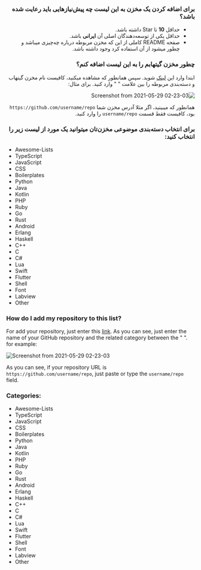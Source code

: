 <div dir='rtl'>
 
### برای اضافه کردن یک مخزن به این لیست چه پیش‌نیاز‌هایی باید رعایت شده باشد؟
 
- حداقل **10** تا Star داشته باشد.
- حداقل یکی از توسعه‌دهندگان اصلی آن **ایرانی** باشد.
- صفحه README کاملی از این که مخزن مربوطه درباره چه‌چیزی میباشد و چطور میشود از آن استفاده کرد وجود داشته باشد.

 ### چطور مخزن گیتهابم را به این لیست اضافه کنم؟

 ابتدا وارد این [لینک](https://github.com/mohebifar/made-in-iran/issues/new?assignees=amirbagh75%2C+mohebifar%2C+mamal72&labels=add&template=CONTENT_CONTRIBUTE_TEMPLATE.md&title=Add+a+new+repository) شوید.
سپس همانطور که مشاهده میکنید، کافیست نام مخزن گیتهاب و دسته‌بندی مربوطه را بین علامت " " وارد کنید. برای مثال:

![Screenshot from 2021-05-29 02-23-03](https://user-images.githubusercontent.com/21690865/120045287-dfbd1a80-c024-11eb-9ebf-61ddb968d114.png)
 
 همانطور که میبینید، اگر مثلا آدرس مخزن شما `https://github.com/username/repo` بود، کافیست فقط قسمت `username/repo` را وارد کنید.
  
### برای انتخاب دسته‌بندی موضوعی مخزن‌تان میتوانید یک مورد از لیست زیر را انتخاب کنید:
  
</div>

 - Awesome-Lists
 - TypeScript
 - JavaScript
 - CSS
 - Boilerplates
 - Python
 - Java
 - Kotlin
 - PHP
 - Ruby
 - Go
 - Rust
 - Android
 - Erlang
 - Haskell
 - C++
 - C
 - C#
 - Lua
 - Swift
 - Flutter
 - Shell
 - Font
 - Labview
 - Other
  
### How do I add my repository to this list?

For add your repository, just enter this [link](https://github.com/mohebifar/made-in-iran/issues/new?assignees=amirbagh75%2C+mohebifar%2C+mamal72&labels=add&template=CONTENT_CONTRIBUTE_TEMPLATE.md&title=Add+a+new+repository). As you can see, just enter the name of your GitHub repository and the related category between the " ". for example: 

![Screenshot from 2021-05-29 02-23-03](https://user-images.githubusercontent.com/21690865/120045287-dfbd1a80-c024-11eb-9ebf-61ddb968d114.png)

As you can see, if your repository URL is `https://github.com/username/repo`, just paste or type the `username/repo` field. 

### Categories:

 - Awesome-Lists
 - TypeScript
 - JavaScript
 - CSS
 - Boilerplates
 - Python
 - Java
 - Kotlin
 - PHP
 - Ruby
 - Go
 - Rust
 - Android
 - Erlang
 - Haskell
 - C++
 - C
 - C#
 - Lua
 - Swift
 - Flutter
 - Shell
 - Font
 - Labview
 - Other

